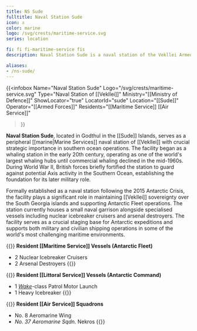 ```yaml
---
title: NS Sude
fulltitle: Naval Station Sude
icon: ⚓️
color: marine
logo: /svg/crests/maritime-service.svg
series: location

fi: fi fi-maritime-service fis
description: Naval Station Sude is a naval station of the Vekllei Armed Forces, located in the republic of Sude.

aliases:
- /ns-sude/
---
```

{{<infobox
	 Name="Naval Station Sude"
	 Logo="/svg/crests/maritime-service.svg"
	 Type="Naval Station of [[Vekllei]]"
	 Ministry="[[Ministry of Defence]]"
	 ShowLocator="true"
	 LocatorId="sude"
	 Location="[[Sude]]"
     Operator="[[Armed Forces]]"
     Residents="[[Maritime Service]] [[Air Service]]"
 >}}

<span class="fi fi-maritime-service fis"></span> **Naval Station Sude**, located in Godthul in the [[Sude]] Islands, serves as a peripheral [[marine|Marine Services]] naval station of [[Vekllei]] with crucial strategic importance in southern ocean operations. The facility began as a whaling station in the early 20th century, operating as one of the world's largest whaling hubs until commercial whaling declined in the mid-1960s. During World War II, British forces briefly fortified the station to guard against potential Axis activity in the Southern Ocean, establishing the foundation for its later military role.

Formally established as a naval station following the 2015 Antarctic Crisis, the facility plays a significant role in maintaining [[Vekllei]] sovereignty over the South Georgia islands and supporting Antarctic Fleet operations. The station currently houses a small naval garrison alongside specialised vessels including nuclear icebreaker cruisers and arsenal destroyers. The facility serves as a crucial staging base for Antarctic expeditions and supports both military and civilian shipping operations in some of the world's most challenging maritime environments.

{{<note table>}}
**Resident [[Maritime Service]] Vessels (Antarctic Fleet)**

* 2 Nuclear Icebreaker Cruisers
* 2 Arsenal Destroyers
{{</note>}}

{{<note table>}}
**Resident [[Littoral Service]] Vessels (Antarctic Command)**

* 1 [*Wake*](/wake-class/)-class Patrol Motor Launch
* 1 Heavy Icebreaker
{{</note>}}

{{<note table>}}
**Resident [[Air Service]] Squadrons**

* No. 8 Aeromarine Wing
* *No. 37 Aeromarine Sqdn.* Nekros
{{</note>}}